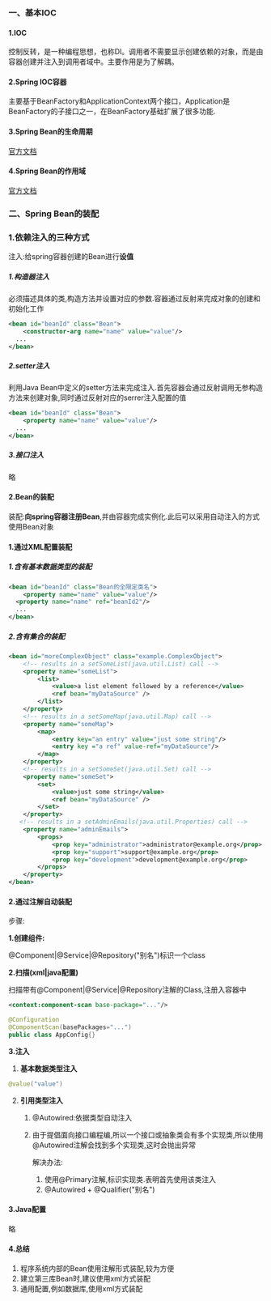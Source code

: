 ### 一、基本IOC

#### 1.IOC

控制反转，是一种编程思想，也称DI。调用者不需要显示创建依赖的对象，而是由容器创建并注入到调用者域中。主要作用是为了解耦。

#### 2.Spring IOC容器

主要基于BeanFactory和ApplicationContext两个接口，Application是BeanFactory的子接口之一，在BeanFactory基础扩展了很多功能.

#### 3.Spring Bean的生命周期

[官方文档](https://docs.spring.io/spring-framework/docs/current/spring-framework-reference/core.html#beans-factory-nature)

#### 4.Spring Bean的作用域

[官方文档](https://docs.spring.io/spring-framework/docs/current/spring-framework-reference/core.html#beans-factory-scopes)

### 二、Spring Bean的装配

### 1.依赖注入的三种方式

注入:给spring容器创建的Bean进行**设值**

##### 1.构造器注入

必须描述具体的类,构造方法并设置对应的参数.容器通过反射来完成对象的创建和初始化工作

```xml
<bean id="beanId" class="Bean">
	<constructor-arg name="name" value="value"/>
  ...
</bean>
```

##### 2.setter注入

利用Java Bean中定义的setter方法来完成注入.首先容器会通过反射调用无参构造方法来创建对象,同时通过反射对应的serrer注入配置的值

```xml
<bean id="beanId" class="Bean">
	<property name="name" value="value"/>
  ...
</bean>
```

##### 3.接口注入

略

#### 2.Bean的装配

装配:**向spring容器注册Bean**,并由容器完成实例化.此后可以采用自动注入的方式使用Bean对象

#### 1.通过XML配置装配

##### 1.含有基本数据类型的装配

```xml
<bean id="beanId" class="Bean的全限定类名">
	<property name="name" value="value"/>
  <property name="name" ref="beanId2"/>
  ...
</bean>
```

##### 2.含有集合的装配

```xml
<bean id="moreComplexObject" class="example.ComplexObject">
    <!-- results in a setSomeList(java.util.List) call -->
    <property name="someList">
        <list>
            <value>a list element followed by a reference</value>
            <ref bean="myDataSource" />
        </list>
    </property>
    <!-- results in a setSomeMap(java.util.Map) call -->
    <property name="someMap">
        <map>
            <entry key="an entry" value="just some string"/>
            <entry key ="a ref" value-ref="myDataSource"/>
        </map>
    </property>
    <!-- results in a setSomeSet(java.util.Set) call -->
    <property name="someSet">
        <set>
            <value>just some string</value>
            <ref bean="myDataSource" />
        </set>
    </property>
   <!-- results in a setAdminEmails(java.util.Properties) call -->
    <property name="adminEmails">
        <props>
            <prop key="administrator">administrator@example.org</prop>
            <prop key="support">support@example.org</prop>
            <prop key="development">development@example.org</prop>
        </props>
    </property>
</bean>
```

#### 2.通过注解自动装配

步骤:

**1.创建组件:**

@Component|@Service|@Repository("别名")标识一个class

**2.扫描(xml|java配置)**

扫描带有@Component|@Service|@Repository注解的Class,注册入容器中

```xml
<context:component-scan base-package="..."/>
```

```java
@Configuration
@ComponentScan(basePackages="...")
public class AppConfig{}
```

**3.注入**

1. **基本数据类型注入**

```java
@value("value")
```

2. **引用类型注入**

   1. @Autowired:依据类型自动注入

   2. 由于提倡面向接口编程编,所以一个接口或抽象类会有多个实现类,所以使用@Autowired注解会找到多个实现类,这时会抛出异常

      解决办法:

      1. 使用@Primary注解,标识实现类.表明首先使用该类注入
      2. @Autowired + @Qualifier("别名")

#### 3.Java配置

略

#### 4.总结

1. 程序系统内部的Bean使用注解形式装配,较为方便
2. 建立第三库Bean时,建议使用xml方式装配
3. 通用配置,例如数据库,使用xml方式装配